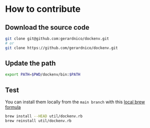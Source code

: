 # How to contribute




## Download the source code

```bash
git clone git@github.com:gerardnico/dockenv.git
# or 
git clone https://github.com/gerardnico/dockenv.git
```


## Update the path

```bash
export PATH=$PWD/dockenv/bin:$PATH
```

## Test

You can install them locally from the `main branch` with this [local brew formula](../util/dockenv.rb) 
```bash
brew install --HEAD util/dockenv.rb
brew reinstall util/dockenv.rb
```


